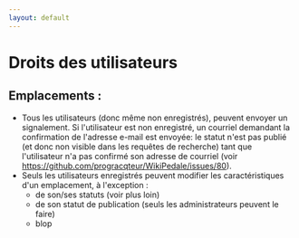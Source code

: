```yaml
---
layout: default
---
```

# Droits des utilisateurs

## Emplacements : 

- Tous les utilisateurs (donc même non enregistrés), peuvent envoyer un signalement. Si l'utilisateur est non enregistré, un courriel demandant la confirmation de l'adresse e-mail est envoyée: le statut n'est pas publié (et donc non visible dans les requêtes de recherche) tant que l'utilisateur n'a pas confirmé son adresse de courriel (voir https://github.com/progracqteur/WikiPedale/issues/80).
- Seuls les utilisateurs enregistrés peuvent modifier les caractéristiques d'un emplacement, à l'exception : 
     - de son/ses statuts (voir plus loin)
     - de son statut de publication (seuls les administrateurs peuvent le faire)
     - blop